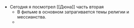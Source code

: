 - Сегодня я посмотрел [[Дюна]] часть вторая
	- В фильме в основном затрагивается темы религии и мессианства.
	-